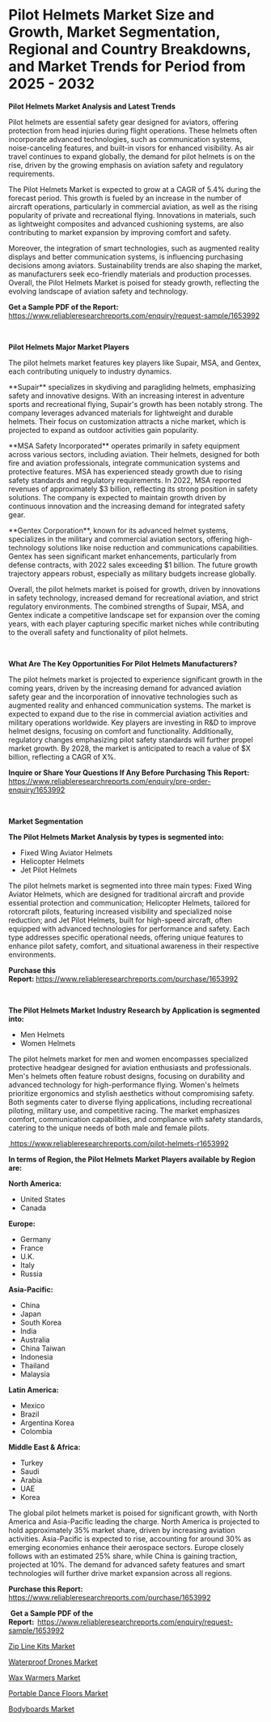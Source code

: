 <p><h1>Pilot Helmets Market Size and Growth, Market Segmentation, Regional and Country Breakdowns, and Market Trends for Period from 2025 -  2032</h1></p><p><strong>Pilot Helmets Market Analysis and Latest Trends</strong></p>
<p><p>Pilot helmets are essential safety gear designed for aviators, offering protection from head injuries during flight operations. These helmets often incorporate advanced technologies, such as communication systems, noise-canceling features, and built-in visors for enhanced visibility. As air travel continues to expand globally, the demand for pilot helmets is on the rise, driven by the growing emphasis on aviation safety and regulatory requirements.</p><p>The Pilot Helmets Market is expected to grow at a CAGR of 5.4% during the forecast period. This growth is fueled by an increase in the number of aircraft operations, particularly in commercial aviation, as well as the rising popularity of private and recreational flying. Innovations in materials, such as lightweight composites and advanced cushioning systems, are also contributing to market expansion by improving comfort and safety.</p><p>Moreover, the integration of smart technologies, such as augmented reality displays and better communication systems, is influencing purchasing decisions among aviators. Sustainability trends are also shaping the market, as manufacturers seek eco-friendly materials and production processes. Overall, the Pilot Helmets Market is poised for steady growth, reflecting the evolving landscape of aviation safety and technology.</p></p>
<p><strong>Get a Sample PDF of the Report:&nbsp;</strong> <a href="https://www.reliableresearchreports.com/enquiry/request-sample/1653992?utm_campaign=10&utm_medium=2&utm_source=Github&utm_content=ia&utm_term=07032025&utm_id=pilot-helmets">https://www.reliableresearchreports.com/enquiry/request-sample/1653992</a></p>
<p>&nbsp;</p>
<p><strong>Pilot Helmets Major Market Players</strong></p>
<p><p>The pilot helmets market features key players like Supair, MSA, and Gentex, each contributing uniquely to industry dynamics. </p><p>**Supair** specializes in skydiving and paragliding helmets, emphasizing safety and innovative designs. With an increasing interest in adventure sports and recreational flying, Supair's growth has been notably strong. The company leverages advanced materials for lightweight and durable helmets. Their focus on customization attracts a niche market, which is projected to expand as outdoor activities gain popularity.</p><p>**MSA Safety Incorporated** operates primarily in safety equipment across various sectors, including aviation. Their helmets, designed for both fire and aviation professionals, integrate communication systems and protective features. MSA has experienced steady growth due to rising safety standards and regulatory requirements. In 2022, MSA reported revenues of approximately $3 billion, reflecting its strong position in safety solutions. The company is expected to maintain growth driven by continuous innovation and the increasing demand for integrated safety gear.</p><p>**Gentex Corporation**, known for its advanced helmet systems, specializes in the military and commercial aviation sectors, offering high-technology solutions like noise reduction and communications capabilities. Gentex has seen significant market enhancements, particularly from defense contracts, with 2022 sales exceeding $1 billion. The future growth trajectory appears robust, especially as military budgets increase globally.</p><p>Overall, the pilot helmets market is poised for growth, driven by innovations in safety technology, increased demand for recreational aviation, and strict regulatory environments. The combined strengths of Supair, MSA, and Gentex indicate a competitive landscape set for expansion over the coming years, with each player capturing specific market niches while contributing to the overall safety and functionality of pilot helmets.</p></p>
<p>&nbsp;</p>
<p><strong>What Are The Key Opportunities For Pilot Helmets Manufacturers?</strong></p>
<p><p>The pilot helmets market is projected to experience significant growth in the coming years, driven by the increasing demand for advanced aviation safety gear and the incorporation of innovative technologies such as augmented reality and enhanced communication systems. The market is expected to expand due to the rise in commercial aviation activities and military operations worldwide. Key players are investing in R&D to improve helmet designs, focusing on comfort and functionality. Additionally, regulatory changes emphasizing pilot safety standards will further propel market growth. By 2028, the market is anticipated to reach a value of $X billion, reflecting a CAGR of X%.</p></p>
<p><strong>Inquire or Share Your Questions If Any Before Purchasing This Report:</strong> <a href="https://www.reliableresearchreports.com/enquiry/pre-order-enquiry/1653992?utm_campaign=10&utm_medium=2&utm_source=Github&utm_content=ia&utm_term=07032025&utm_id=pilot-helmets">https://www.reliableresearchreports.com/enquiry/pre-order-enquiry/1653992</a></p>
<p>&nbsp;</p>
<p><strong>Market Segmentation</strong></p>
<p><strong>The Pilot Helmets Market Analysis by types is segmented into:</strong></p>
<p><ul><li>Fixed Wing Aviator Helmets</li><li>Helicopter Helmets</li><li>Jet Pilot Helmets</li></ul></p>
<p><p>The pilot helmets market is segmented into three main types: Fixed Wing Aviator Helmets, which are designed for traditional aircraft and provide essential protection and communication; Helicopter Helmets, tailored for rotorcraft pilots, featuring increased visibility and specialized noise reduction; and Jet Pilot Helmets, built for high-speed aircraft, often equipped with advanced technologies for performance and safety. Each type addresses specific operational needs, offering unique features to enhance pilot safety, comfort, and situational awareness in their respective environments.</p></p>
<p><strong>Purchase this Report:&nbsp;</strong><a href="https://www.reliableresearchreports.com/purchase/1653992?utm_campaign=10&utm_medium=2&utm_source=Github&utm_content=ia&utm_term=07032025&utm_id=pilot-helmets">https://www.reliableresearchreports.com/purchase/1653992</a></p>
<p>&nbsp;</p>
<p><strong>The Pilot Helmets Market Industry Research by Application is segmented into:</strong></p>
<p><ul><li>Men Helmets</li><li>Women Helmets</li></ul></p>
<p><p>The pilot helmets market for men and women encompasses specialized protective headgear designed for aviation enthusiasts and professionals. Men's helmets often feature robust designs, focusing on durability and advanced technology for high-performance flying. Women's helmets prioritize ergonomics and stylish aesthetics without compromising safety. Both segments cater to diverse flying applications, including recreational piloting, military use, and competitive racing. The market emphasizes comfort, communication capabilities, and compliance with safety standards, catering to the unique needs of both male and female pilots.</p></p>
<p><a href="https://www.reliableresearchreports.com/pilot-helmets-r1653992?utm_campaign=10&utm_medium=2&utm_source=Github&utm_content=ia&utm_term=07032025&utm_id=pilot-helmets">&nbsp;https://www.reliableresearchreports.com/pilot-helmets-r1653992</a></p>
<p><strong>In terms of Region, the Pilot Helmets Market Players available by Region are:</strong></p>
<p>
    <p> <strong> North America: </strong>
        <ul>
            <li>United States</li>
            <li>Canada</li>
        </ul>
        </p> 
    <p> <strong> Europe: </strong>
        <ul>
            <li>Germany</li>
            <li>France</li>
            <li>U.K.</li>
            <li>Italy</li>
            <li>Russia</li>
        </ul>
        </p> 
    <p> <strong> Asia-Pacific: </strong>
        <ul>
            <li>China</li>
            <li>Japan</li>
            <li>South Korea</li>
            <li>India</li>
            <li>Australia</li>
            <li>China Taiwan</li>
            <li>Indonesia</li>
            <li>Thailand</li>
            <li>Malaysia</li>
        </ul>
        </p> 
    <p> <strong> Latin America: </strong>
        <ul>
            <li>Mexico</li>
            <li>Brazil</li>
            <li>Argentina Korea</li>
            <li>Colombia</li>
        </ul>
        </p> 
    <p> <strong> Middle East & Africa: </strong>
        <ul>
            <li>Turkey</li>
            <li>Saudi</li>
            <li>Arabia</li>
            <li>UAE</li>
            <li>Korea</li>
        </ul>
    </p>
    </p>
<p><p>The global pilot helmets market is poised for significant growth, with North America and Asia-Pacific leading the charge. North America is projected to hold approximately 35% market share, driven by increasing aviation activities. Asia-Pacific is expected to rise, accounting for around 30% as emerging economies enhance their aerospace sectors. Europe closely follows with an estimated 25% share, while China is gaining traction, projected at 10%. The demand for advanced safety features and smart technologies will further drive market expansion across all regions.</p></p>
<p><strong>Purchase this Report: </strong><a href="https://www.reliableresearchreports.com/purchase/1653992?utm_campaign=10&utm_medium=2&utm_source=Github&utm_content=ia&utm_term=07032025&utm_id=pilot-helmets">https://www.reliableresearchreports.com/purchase/1653992</a></p>
<p>&nbsp;<strong>Get a Sample PDF of the Report:&nbsp;&nbsp;</strong><a href="https://www.reliableresearchreports.com/enquiry/request-sample/1653992?utm_campaign=10&utm_medium=2&utm_source=Github&utm_content=ia&utm_term=07032025&utm_id=pilot-helmets">https://www.reliableresearchreports.com/enquiry/request-sample/1653992</a></p>
<p><strong></strong></p>
<p><p><a href="https://github.com/herakterroem/Market-Research-Report-List-1/blob/main/zip-line-kits-market.md?utm_campaign=10&utm_medium=2&utm_source=Github&utm_content=ia&utm_term=07032025&utm_id=pilot-helmets">Zip Line Kits Market</a></p><p><a href="https://github.com/debowflaggqw/Market-Research-Report-List-1/blob/main/waterproof-drones-market.md?utm_campaign=10&utm_medium=2&utm_source=Github&utm_content=ia&utm_term=07032025&utm_id=pilot-helmets">Waterproof Drones Market</a></p><p><a href="https://github.com/guzasbahsas/Market-Research-Report-List-1/blob/main/wax-warmers-market.md?utm_campaign=10&utm_medium=2&utm_source=Github&utm_content=ia&utm_term=07032025&utm_id=pilot-helmets">Wax Warmers Market</a></p><p><a href="https://github.com/eymermanda0p/Market-Research-Report-List-1/blob/main/portable-dance-floors-market.md?utm_campaign=10&utm_medium=2&utm_source=Github&utm_content=ia&utm_term=07032025&utm_id=pilot-helmets">Portable Dance Floors Market</a></p><p><a href="https://github.com/weisonmanych/Market-Research-Report-List-1/blob/main/bodyboards-market.md?utm_campaign=10&utm_medium=2&utm_source=Github&utm_content=ia&utm_term=07032025&utm_id=pilot-helmets">Bodyboards Market</a></p></p>
